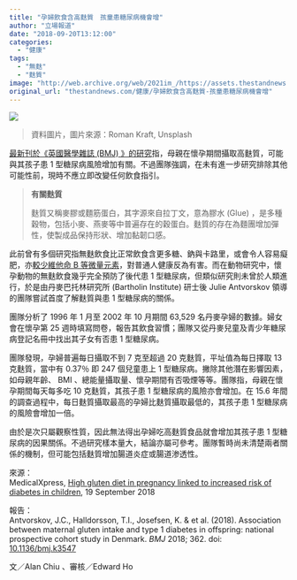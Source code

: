 ```yaml
---
title: "孕婦飲食含高麩質　孩童患糖尿病機會增"
author: "立場報道"
date: "2018-09-20T13:12:00"
categories:
  - "健康"
tags:
  - "無麩"
  - "麩質"
image: "http://web.archive.org/web/2021im_/https://assets.thestandnews.com/media/photos/roman-kraft-191802-unsplash_NLuXJ.png"
original_url: "thestandnews.com/健康/孕婦飲食含高麩質-孩童患糖尿病機會增"
---
```

![](http://web.archive.org/web/2021im_/https://assets.thestandnews.com/media/photos/roman-kraft-191802-unsplash_NLuXJ.png)
> 資料圖片，圖片來源：Roman Kraft, Unsplash

[最新刊於《英國醫學雜誌 (BMJ) 》的研究](http://web.archive.org/web/20211229132450/http://doi.org/10.1136/bmj.k3547)指，母親在懷孕期間攝取高麩質，可能與其孩子患 1 型糖尿病風險增加有關。不過團隊強調，在未有進一步研究排除其他可能性前，現時不應立即改變任何飲食指引。

> **有關麩質**
> 
> 麩質又稱麥膠或麵筋蛋白，其字源來自拉丁文，意為膠水 (Glue) ，是多種穀物，包括小麥、燕麥等中普遍存在的穀蛋白。麩質的存在為麵團增加彈性，使製成品保持形狀、增加黏韌口感。

此前曾有多個研究指無麩飲食比正常飲食含更多糖、鈉與卡路里，或會令人容易癡肥，亦[較少維他命 B 等微量元素](http://web.archive.org/web/20211229132450/http://onlinelibrary.wiley.com/doi/10.1111/j.1365-277X.2011.01177_2.x/abstract)，對普通人健康反為有害。而在動物研究中，懷孕動物的無麩飲食幾乎完全預防了後代患 1 型糖尿病，但類似研究則未曾於人類進行，於是由丹麥巴托林研究所 (Bartholin Institute) 研士後 Julie Antvorskov 領導的團隊嘗試首度了解麩質與患 1 型糖尿病的關係。

團隊分析了 1996 年 1 月至 2002 年 10 月期間 63,529 名丹麥孕婦的數據。婦女會在懷孕第 25 週時填寫問卷，報告其飲食習慣；團隊又從丹麥兒童及青少年糖尿病登記名冊中找出其子女有否患 1 型糖尿病。

團隊發現，孕婦普遍每日攝取不到 7 克至超過 20 克麩質，平址值為每日擇取 13 克麩質，當中有 0.37％ 即 247 個兒童患上 1 型糖尿病。撇除其他潛在影響因素，如母親年齡、 BMI 、總能量攝取量、懷孕期間有否吸煙等等。團隊指，母親在懷孕期間每天每多吃 10 克麩質，其孩子患 1 型糖尿病的風險亦會增加。在 15.6 年間的調查過程中，每日麩質攝取最高的孕婦比麩質攝取最低的，其孩子患 1 型糖尿病的風險會增加一倍。

由於是次只屬觀察性質，因此無法得出孕婦吃高麩質食品就會增加其孩子患 1 型糖尿病的因果關係。不過研究樣本量大，結論亦屬可參考。團隊暫時尚未清楚兩者關係的機制，但可能包括麩質增加腸道炎症或腸道渗透性。

來源：  
MedicalXpress, [High gluten diet in pregnancy linked to increased risk of diabetes in children](http://web.archive.org/web/20211229132450/https://medicalxpress.com/news/2018-09-high-gluten-diet-pregnancy-linked.html), 19 September 2018

報告：  
Antvorskov, J.C., Halldorsson, T.I., Josefsen, K. & et al. (2018). Association between maternal gluten intake and type 1 diabetes in offspring: national prospective cohort study in Denmark. _BMJ_ 2018; 362. doi: [10.1136/bmj.k3547](http://web.archive.org/web/20211229132450/https://doi.org/10.1136/bmj.k3547)

文／Alan Chiu 、審核／Edward Ho